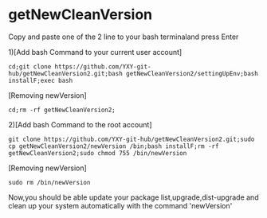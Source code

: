 # getNewCleanVersion

Copy and paste one of the 2 line to your bash terminaland press Enter

1)[Add bash Command to your current user account]
```
cd;git clone https://github.com/YXY-git-hub/getNewCleanVersion2.git;bash getNewCleanVersion2/settingUpEnv;bash installF;exec bash
```
  [Removing newVersion]
  ```
  cd;rm -rf getNewCleanVersion2;
  ```

2)[Add bash Command to the root account]
```
git clone https://github.com/YXY-git-hub/getNewCleanVersion2.git;sudo cp getNewCleanVersion2/newVersion /bin;bash installF;rm -rf getNewCleanVersion2;sudo chmod 755 /bin/newVersion
```
  [Removing newVersion]
  ```
  sudo rm /bin/newVersion
  ```

Now,you should be able update your package list,upgrade,dist-upgrade and clean up your system automatically with the command 'newVersion'

